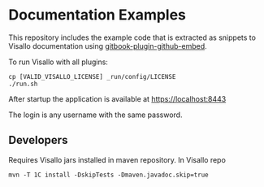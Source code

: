 # Documentation Examples

This repository includes the example code that is extracted as snippets to Visallo documentation using [gitbook-plugin-github-embed](https://github.com/visallo/gitbook-plugin-github-embed).

To run Visallo with all plugins:

    cp [VALID_VISALLO_LICENSE] _run/config/LICENSE
    ./run.sh

After startup the application is available at [https://localhost:8443](https://localhost:8443)

The login is any username with the same password.


## Developers

Requires Visallo jars installed in maven repository. In Visallo repo

    mvn -T 1C install -DskipTests -Dmaven.javadoc.skip=true
